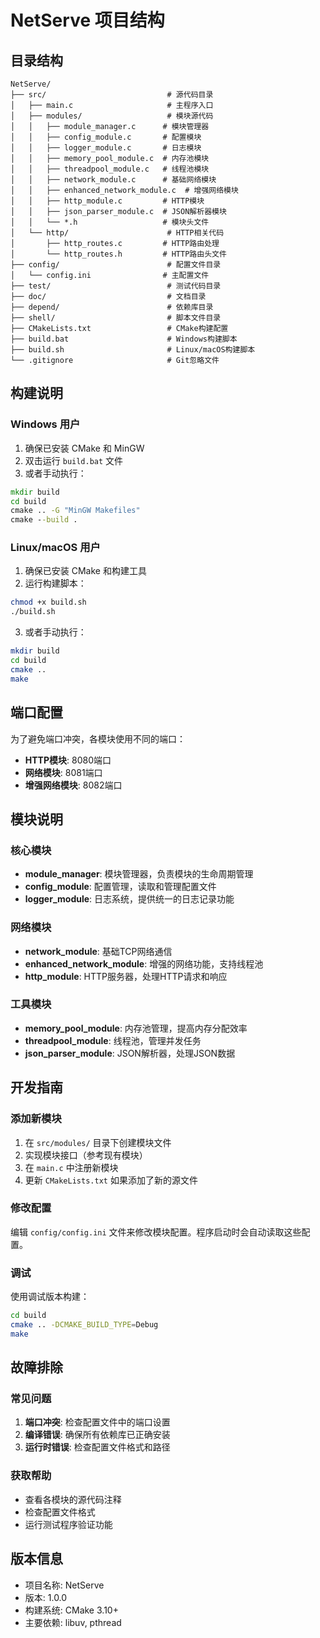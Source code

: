 # NetServe 项目结构

## 目录结构

```
NetServe/
├── src/                           # 源代码目录
│   ├── main.c                     # 主程序入口
│   ├── modules/                   # 模块源代码
│   │   ├── module_manager.c      # 模块管理器
│   │   ├── config_module.c       # 配置模块
│   │   ├── logger_module.c       # 日志模块
│   │   ├── memory_pool_module.c  # 内存池模块
│   │   ├── threadpool_module.c   # 线程池模块
│   │   ├── network_module.c      # 基础网络模块
│   │   ├── enhanced_network_module.c  # 增强网络模块
│   │   ├── http_module.c         # HTTP模块
│   │   ├── json_parser_module.c  # JSON解析器模块
│   │   └── *.h                   # 模块头文件
│   └── http/                      # HTTP相关代码
│       ├── http_routes.c         # HTTP路由处理
│       └── http_routes.h         # HTTP路由头文件
├── config/                        # 配置文件目录
│   └── config.ini                # 主配置文件
├── test/                          # 测试代码目录
├── doc/                           # 文档目录
├── depend/                        # 依赖库目录
├── shell/                         # 脚本文件目录
├── CMakeLists.txt                 # CMake构建配置
├── build.bat                      # Windows构建脚本
├── build.sh                       # Linux/macOS构建脚本
└── .gitignore                     # Git忽略文件
```

## 构建说明

### Windows 用户

1. 确保已安装 CMake 和 MinGW
2. 双击运行 `build.bat` 文件
3. 或者手动执行：

```cmd
mkdir build
cd build
cmake .. -G "MinGW Makefiles"
cmake --build .
```

### Linux/macOS 用户

1. 确保已安装 CMake 和构建工具
2. 运行构建脚本：

```bash
chmod +x build.sh
./build.sh
```

3. 或者手动执行：

```bash
mkdir build
cd build
cmake ..
make
```

## 端口配置

为了避免端口冲突，各模块使用不同的端口：

- **HTTP模块**: 8080端口
- **网络模块**: 8081端口  
- **增强网络模块**: 8082端口

## 模块说明

### 核心模块

- **module_manager**: 模块管理器，负责模块的生命周期管理
- **config_module**: 配置管理，读取和管理配置文件
- **logger_module**: 日志系统，提供统一的日志记录功能

### 网络模块

- **network_module**: 基础TCP网络通信
- **enhanced_network_module**: 增强的网络功能，支持线程池
- **http_module**: HTTP服务器，处理HTTP请求和响应

### 工具模块

- **memory_pool_module**: 内存池管理，提高内存分配效率
- **threadpool_module**: 线程池，管理并发任务
- **json_parser_module**: JSON解析器，处理JSON数据

## 开发指南

### 添加新模块

1. 在 `src/modules/` 目录下创建模块文件
2. 实现模块接口（参考现有模块）
3. 在 `main.c` 中注册新模块
4. 更新 `CMakeLists.txt` 如果添加了新的源文件

### 修改配置

编辑 `config/config.ini` 文件来修改模块配置。程序启动时会自动读取这些配置。

### 调试

使用调试版本构建：

```bash
cd build
cmake .. -DCMAKE_BUILD_TYPE=Debug
make
```

## 故障排除

### 常见问题

1. **端口冲突**: 检查配置文件中的端口设置
2. **编译错误**: 确保所有依赖库已正确安装
3. **运行时错误**: 检查配置文件格式和路径

### 获取帮助

- 查看各模块的源代码注释
- 检查配置文件格式
- 运行测试程序验证功能

## 版本信息

- 项目名称: NetServe
- 版本: 1.0.0
- 构建系统: CMake 3.10+
- 主要依赖: libuv, pthread
